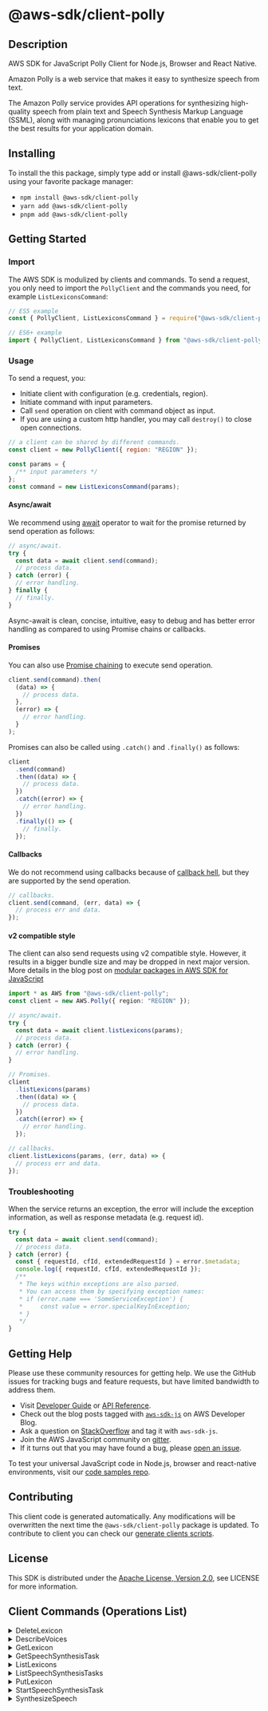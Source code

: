 <!-- generated file, do not edit directly -->

# @aws-sdk/client-polly

## Description

AWS SDK for JavaScript Polly Client for Node.js, Browser and React Native.

<p>Amazon Polly is a web service that makes it easy to synthesize speech from
text.</p>
<p>The Amazon Polly service provides API operations for synthesizing
high-quality speech from plain text and Speech Synthesis Markup Language
(SSML), along with managing pronunciations lexicons that enable you to get
the best results for your application domain.</p>

## Installing

To install the this package, simply type add or install @aws-sdk/client-polly
using your favorite package manager:

- `npm install @aws-sdk/client-polly`
- `yarn add @aws-sdk/client-polly`
- `pnpm add @aws-sdk/client-polly`

## Getting Started

### Import

The AWS SDK is modulized by clients and commands.
To send a request, you only need to import the `PollyClient` and
the commands you need, for example `ListLexiconsCommand`:

```js
// ES5 example
const { PollyClient, ListLexiconsCommand } = require("@aws-sdk/client-polly");
```

```ts
// ES6+ example
import { PollyClient, ListLexiconsCommand } from "@aws-sdk/client-polly";
```

### Usage

To send a request, you:

- Initiate client with configuration (e.g. credentials, region).
- Initiate command with input parameters.
- Call `send` operation on client with command object as input.
- If you are using a custom http handler, you may call `destroy()` to close open connections.

```js
// a client can be shared by different commands.
const client = new PollyClient({ region: "REGION" });

const params = {
  /** input parameters */
};
const command = new ListLexiconsCommand(params);
```

#### Async/await

We recommend using [await](https://developer.mozilla.org/en-US/docs/Web/JavaScript/Reference/Operators/await)
operator to wait for the promise returned by send operation as follows:

```js
// async/await.
try {
  const data = await client.send(command);
  // process data.
} catch (error) {
  // error handling.
} finally {
  // finally.
}
```

Async-await is clean, concise, intuitive, easy to debug and has better error handling
as compared to using Promise chains or callbacks.

#### Promises

You can also use [Promise chaining](https://developer.mozilla.org/en-US/docs/Web/JavaScript/Guide/Using_promises#chaining)
to execute send operation.

```js
client.send(command).then(
  (data) => {
    // process data.
  },
  (error) => {
    // error handling.
  }
);
```

Promises can also be called using `.catch()` and `.finally()` as follows:

```js
client
  .send(command)
  .then((data) => {
    // process data.
  })
  .catch((error) => {
    // error handling.
  })
  .finally(() => {
    // finally.
  });
```

#### Callbacks

We do not recommend using callbacks because of [callback hell](http://callbackhell.com/),
but they are supported by the send operation.

```js
// callbacks.
client.send(command, (err, data) => {
  // process err and data.
});
```

#### v2 compatible style

The client can also send requests using v2 compatible style.
However, it results in a bigger bundle size and may be dropped in next major version. More details in the blog post
on [modular packages in AWS SDK for JavaScript](https://aws.amazon.com/blogs/developer/modular-packages-in-aws-sdk-for-javascript/)

```ts
import * as AWS from "@aws-sdk/client-polly";
const client = new AWS.Polly({ region: "REGION" });

// async/await.
try {
  const data = await client.listLexicons(params);
  // process data.
} catch (error) {
  // error handling.
}

// Promises.
client
  .listLexicons(params)
  .then((data) => {
    // process data.
  })
  .catch((error) => {
    // error handling.
  });

// callbacks.
client.listLexicons(params, (err, data) => {
  // process err and data.
});
```

### Troubleshooting

When the service returns an exception, the error will include the exception information,
as well as response metadata (e.g. request id).

```js
try {
  const data = await client.send(command);
  // process data.
} catch (error) {
  const { requestId, cfId, extendedRequestId } = error.$metadata;
  console.log({ requestId, cfId, extendedRequestId });
  /**
   * The keys within exceptions are also parsed.
   * You can access them by specifying exception names:
   * if (error.name === 'SomeServiceException') {
   *     const value = error.specialKeyInException;
   * }
   */
}
```

## Getting Help

Please use these community resources for getting help.
We use the GitHub issues for tracking bugs and feature requests, but have limited bandwidth to address them.

- Visit [Developer Guide](https://docs.aws.amazon.com/sdk-for-javascript/v3/developer-guide/welcome.html)
  or [API Reference](https://docs.aws.amazon.com/AWSJavaScriptSDK/v3/latest/index.html).
- Check out the blog posts tagged with [`aws-sdk-js`](https://aws.amazon.com/blogs/developer/tag/aws-sdk-js/)
  on AWS Developer Blog.
- Ask a question on [StackOverflow](https://stackoverflow.com/questions/tagged/aws-sdk-js) and tag it with `aws-sdk-js`.
- Join the AWS JavaScript community on [gitter](https://gitter.im/aws/aws-sdk-js-v3).
- If it turns out that you may have found a bug, please [open an issue](https://github.com/aws/aws-sdk-js-v3/issues/new/choose).

To test your universal JavaScript code in Node.js, browser and react-native environments,
visit our [code samples repo](https://github.com/aws-samples/aws-sdk-js-tests).

## Contributing

This client code is generated automatically. Any modifications will be overwritten the next time the `@aws-sdk/client-polly` package is updated.
To contribute to client you can check our [generate clients scripts](https://github.com/aws/aws-sdk-js-v3/tree/main/scripts/generate-clients).

## License

This SDK is distributed under the
[Apache License, Version 2.0](http://www.apache.org/licenses/LICENSE-2.0),
see LICENSE for more information.

## Client Commands (Operations List)

<details>
<summary>
DeleteLexicon
</summary>

[Command API Reference](https://docs.aws.amazon.com/AWSJavaScriptSDK/v3/latest/client/polly/command/DeleteLexiconCommand/) / [Input](https://docs.aws.amazon.com/AWSJavaScriptSDK/v3/latest/Package/-aws-sdk-client-polly/Interface/DeleteLexiconCommandInput/) / [Output](https://docs.aws.amazon.com/AWSJavaScriptSDK/v3/latest/Package/-aws-sdk-client-polly/Interface/DeleteLexiconCommandOutput/)

</details>
<details>
<summary>
DescribeVoices
</summary>

[Command API Reference](https://docs.aws.amazon.com/AWSJavaScriptSDK/v3/latest/client/polly/command/DescribeVoicesCommand/) / [Input](https://docs.aws.amazon.com/AWSJavaScriptSDK/v3/latest/Package/-aws-sdk-client-polly/Interface/DescribeVoicesCommandInput/) / [Output](https://docs.aws.amazon.com/AWSJavaScriptSDK/v3/latest/Package/-aws-sdk-client-polly/Interface/DescribeVoicesCommandOutput/)

</details>
<details>
<summary>
GetLexicon
</summary>

[Command API Reference](https://docs.aws.amazon.com/AWSJavaScriptSDK/v3/latest/client/polly/command/GetLexiconCommand/) / [Input](https://docs.aws.amazon.com/AWSJavaScriptSDK/v3/latest/Package/-aws-sdk-client-polly/Interface/GetLexiconCommandInput/) / [Output](https://docs.aws.amazon.com/AWSJavaScriptSDK/v3/latest/Package/-aws-sdk-client-polly/Interface/GetLexiconCommandOutput/)

</details>
<details>
<summary>
GetSpeechSynthesisTask
</summary>

[Command API Reference](https://docs.aws.amazon.com/AWSJavaScriptSDK/v3/latest/client/polly/command/GetSpeechSynthesisTaskCommand/) / [Input](https://docs.aws.amazon.com/AWSJavaScriptSDK/v3/latest/Package/-aws-sdk-client-polly/Interface/GetSpeechSynthesisTaskCommandInput/) / [Output](https://docs.aws.amazon.com/AWSJavaScriptSDK/v3/latest/Package/-aws-sdk-client-polly/Interface/GetSpeechSynthesisTaskCommandOutput/)

</details>
<details>
<summary>
ListLexicons
</summary>

[Command API Reference](https://docs.aws.amazon.com/AWSJavaScriptSDK/v3/latest/client/polly/command/ListLexiconsCommand/) / [Input](https://docs.aws.amazon.com/AWSJavaScriptSDK/v3/latest/Package/-aws-sdk-client-polly/Interface/ListLexiconsCommandInput/) / [Output](https://docs.aws.amazon.com/AWSJavaScriptSDK/v3/latest/Package/-aws-sdk-client-polly/Interface/ListLexiconsCommandOutput/)

</details>
<details>
<summary>
ListSpeechSynthesisTasks
</summary>

[Command API Reference](https://docs.aws.amazon.com/AWSJavaScriptSDK/v3/latest/client/polly/command/ListSpeechSynthesisTasksCommand/) / [Input](https://docs.aws.amazon.com/AWSJavaScriptSDK/v3/latest/Package/-aws-sdk-client-polly/Interface/ListSpeechSynthesisTasksCommandInput/) / [Output](https://docs.aws.amazon.com/AWSJavaScriptSDK/v3/latest/Package/-aws-sdk-client-polly/Interface/ListSpeechSynthesisTasksCommandOutput/)

</details>
<details>
<summary>
PutLexicon
</summary>

[Command API Reference](https://docs.aws.amazon.com/AWSJavaScriptSDK/v3/latest/client/polly/command/PutLexiconCommand/) / [Input](https://docs.aws.amazon.com/AWSJavaScriptSDK/v3/latest/Package/-aws-sdk-client-polly/Interface/PutLexiconCommandInput/) / [Output](https://docs.aws.amazon.com/AWSJavaScriptSDK/v3/latest/Package/-aws-sdk-client-polly/Interface/PutLexiconCommandOutput/)

</details>
<details>
<summary>
StartSpeechSynthesisTask
</summary>

[Command API Reference](https://docs.aws.amazon.com/AWSJavaScriptSDK/v3/latest/client/polly/command/StartSpeechSynthesisTaskCommand/) / [Input](https://docs.aws.amazon.com/AWSJavaScriptSDK/v3/latest/Package/-aws-sdk-client-polly/Interface/StartSpeechSynthesisTaskCommandInput/) / [Output](https://docs.aws.amazon.com/AWSJavaScriptSDK/v3/latest/Package/-aws-sdk-client-polly/Interface/StartSpeechSynthesisTaskCommandOutput/)

</details>
<details>
<summary>
SynthesizeSpeech
</summary>

[Command API Reference](https://docs.aws.amazon.com/AWSJavaScriptSDK/v3/latest/client/polly/command/SynthesizeSpeechCommand/) / [Input](https://docs.aws.amazon.com/AWSJavaScriptSDK/v3/latest/Package/-aws-sdk-client-polly/Interface/SynthesizeSpeechCommandInput/) / [Output](https://docs.aws.amazon.com/AWSJavaScriptSDK/v3/latest/Package/-aws-sdk-client-polly/Interface/SynthesizeSpeechCommandOutput/)

</details>
